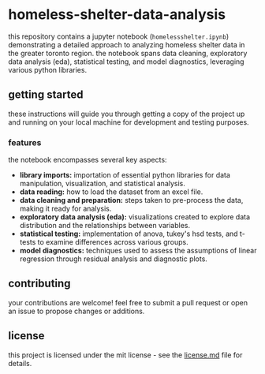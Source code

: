 # homeless-shelter-data-analysis

this repository contains a jupyter notebook (`homelessshelter.ipynb`) demonstrating a detailed approach to analyzing homeless shelter data in the greater toronto region. the notebook spans data cleaning, exploratory data analysis (eda), statistical testing, and model diagnostics, leveraging various python libraries.

## getting started

these instructions will guide you through getting a copy of the project up and running on your local machine for development and testing purposes.

### features

the notebook encompasses several key aspects:

- **library imports:** importation of essential python libraries for data manipulation, visualization, and statistical analysis.
- **data reading:** how to load the dataset from an excel file.
- **data cleaning and preparation:** steps taken to pre-process the data, making it ready for analysis.
- **exploratory data analysis (eda):** visualizations created to explore data distribution and the relationships between variables.
- **statistical testing:** implementation of anova, tukey's hsd tests, and t-tests to examine differences across various groups.
- **model diagnostics:** techniques used to assess the assumptions of linear regression through residual analysis and diagnostic plots.

## contributing

your contributions are welcome! feel free to submit a pull request or open an issue to propose changes or additions.

## license

this project is licensed under the mit license - see the [license.md](LICENSE.md) file for details.
